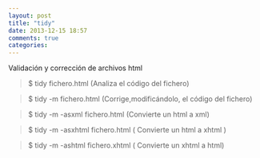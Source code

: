 ```yaml
---
layout: post
title: "tidy"
date: 2013-12-15 18:57
comments: true
categories: 
---
```

Validación y corrección de archivos html

>$ tidy fichero.html  (Analiza el código del fichero) 

>$ tidy -m fichero.html  (Corrige,modificándolo, el código del fichero) 

>$ tidy -m -asxml fichero.html  (Convierte un html a xml) 

>$ tidy -m -asxhtml fichero.html ( Convierte un html a xhtml )

>$ tidy -m -ashtml fichero.xhtml  ( Convierte un xhtml a html)

